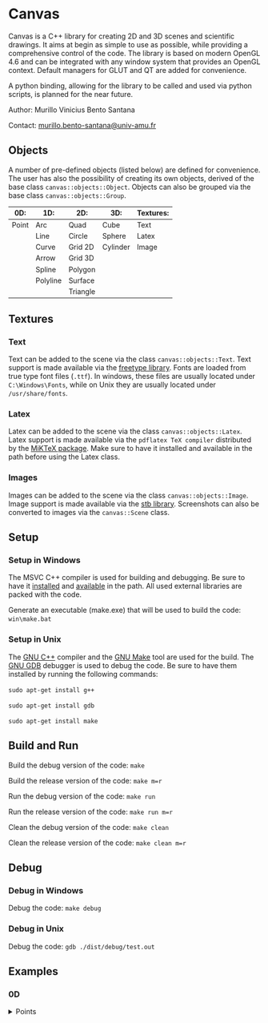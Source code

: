 # Canvas

<!-- markdownlint-disable MD010 MD033 -->

Canvas is a C++ library for creating 2D and 3D scenes and scientific drawings. It aims at begin as simple to use as possible, while providing a comprehensive control of the code. The library is based on modern OpenGL 4.6 and can be integrated with any window system that provides an OpenGL context. Default managers for GLUT and QT are added for convenience.

A python binding, allowing for the library to be called and used via python scripts, is planned for the near future.

Author: Murillo Vinicius Bento Santana

Contact: [murillo.bento-santana@univ-amu.fr](mailto:murillo.bento-santana@univ-amu.fr)

## Objects

A number of pre-defined objects (listed below) are defined for convenience. The user has also the possibility of creating its own objects, derived of the base class `canvas::objects::Object`. Objects can also be grouped via the base class `canvas::objects::Group`.

| 0D:   | 1D:      | 2D:      | 3D:      | Textures: |
|-------|----------|----------|----------|-----------|
| Point | Arc      | Quad     | Cube     | Text      |
|       | Line     | Circle   | Sphere   | Latex     |
|       | Curve    | Grid 2D  | Cylinder | Image     |
|       | Arrow    | Grid 3D  |          |           |
|       | Spline   | Polygon  |          |           |
|       | Polyline | Surface  |          |           |
|       |          | Triangle |          |           |

## Textures

### Text

Text can be added to the scene via the class `canvas::objects::Text`. Text support is made available via the [freetype library](http://freetype.org/). Fonts are loaded from true type font files (`.ttf`). In windows, these files are usually located under `C:\Windows\Fonts`, while on Unix they are usually located under `/usr/share/fonts`.

### Latex

Latex can be added to the scene via the class `canvas::objects::Latex`. Latex support is made available via the `pdflatex TeX compiler` distributed by the [MiKTeX package](https://miktex.org/). Make sure to have it installed and available in the path before using the Latex class.

### Images

Images can be added to the scene via the class `canvas::objects::Image`. Image support is made available via the [stb library](https://github.com/nothings/stb). Screenshots can also be converted to images via the `canvas::Scene` class.

## Setup

### Setup in Windows

The MSVC C++ compiler is used for building and debugging. Be sure to have it [installed](https://visualstudio.microsoft.com/vs/community/) and [available](https://learn.microsoft.com/en-us/visualstudio/ide/reference/command-prompt-powershell?view=vs-2022) in the path. All used external libraries are packed with the code.

Generate an executable (make.exe) that will be used to build the code: `win\make.bat`

### Setup in Unix

The [GNU C++](https://gcc.gnu.org/) compiler and the [GNU Make](https://www.gnu.org/software/make/) tool are used for the build. The [GNU GDB](https://www.sourceware.org/gdb/) debugger is used to debug the code. Be sure to have them installed by running the following commands:

`sudo apt-get install g++`

`sudo apt-get install gdb`

`sudo apt-get install make`

## Build and Run

Build the debug version of the code: `make`

Build the release version of the code: `make m=r`

Run the debug version of the code: `make run`

Run the release version of the code: `make run m=r`

Clean the debug version of the code: `make clean`

Clean the release version of the code: `make clean m=r`

## Debug

### Debug in Windows

Debug the code: `make debug`

### Debug in Unix

Debug the code: `gdb ./dist/debug/test.out`

## Examples

### 0D

<details>
	<summary>Points</summary>
	<img src="https://github.com/murilloeng/Canvas/blob/main/test/data/tutorial/points.gif?raw=true" height="400"/>

	//canvas
	#include "inc/Scene/Scene.hpp"
	#include "inc/Objects/0D/Point.hpp"

	//examples
	#include "inc/examples.hpp"

	void points(canvas::Scene* scene)
	{
		//data
		const unsigned n = 10;
		const float r = 1.0f / n;
		//objects
		for(unsigned i = 0; i < n; i++)
		{
			for(unsigned j = 0; j < n; j++)
			{
				const float x1 = 2 * r * j + r - 1;
				const float x2 = 2 * r * i + r - 1;
				scene->add_object(new canvas::objects::Point);
				((canvas::objects::Point*) scene->object(n * i + j))->position({x1, x2, 0});
			}
		}
	}
</details>

